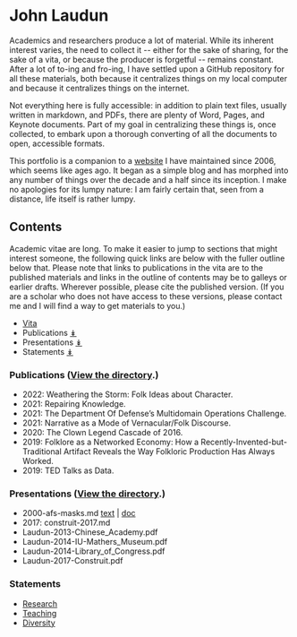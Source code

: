 # John Laudun

Academics and researchers produce a lot of material. While its inherent interest varies, the need to collect it -- either for the sake of sharing, for the sake of a vita, or because the producer is forgetful -- remains constant. After a lot of to-ing and fro-ing, I have settled upon a GitHub repository for all these materials, both because it centralizes things on my local computer and because it centralizes things on the internet. 

Not everything here is fully accessible: in addition to plain text files, usually written in markdown, and PDFs, there are plenty of Word, Pages, and Keynote documents. Part of my goal in centralizing these things is, once collected, to embark upon a thorough converting of all the documents to open, accessible formats. 

This portfolio is a companion to a [website](https://johnlaudun.net/) I have maintained since 2006, which seems like ages ago. It began as a simple blog and has morphed into any number of things over the decade and a half since its inception. I make no apologies for its lumpy nature: I am fairly certain that, seen from a distance, life itself is rather lumpy.

## Contents

Academic vitae are long. To make it easier to jump to sections that might interest someone, the following quick links are below with the fuller outline below that. Please note that links to publications in the vita are to the published materials and links in the outline of contents may be to galleys or earlier drafts. Wherever possible, please cite the published version. (If you are a scholar who does not have access to these versions, please contact me and I will find a way to get materials to you.)

* [Vita](vita.md)
* Publications [&#x21A1;](#publications)
* Presentations [&#x21A1;](#presentations)
* Statements [&#x21A1;](#statements)

### Publications ([View the directory](publications/).)

- 2022: Weathering the Storm: Folk Ideas about Character.
- 2021: Repairing Knowledge.
- 2021: The Department Of Defense’s Multidomain Operations Challenge.
- 2021: Narrative as a Mode of Vernacular/Folk Discourse.
- 2020: The Clown Legend Cascade of 2016.
- 2019: Folklore as a Networked Economy: How a Recently-Invented-but-Traditional Artifact Reveals the Way Folkloric Production Has Always Worked.
- 2019: TED Talks as Data.

### Presentations ([View the directory](presentations/).)
- 2000-afs-masks.md [text]() | [doc](masks.doc)
- 2017: construit-2017.md
- Laudun-2013-Chinese_Academy.pdf
- Laudun-2014-IU-Mathers_Museum.pdf
- Laudun-2014-Library_of_Congress.pdf
- Laudun-2017-Construit.pdf

### Statements
- [Research](statements/research.md)
- [Teaching](statements/teaching.md)
- [Diversity](statements/diversity.md)